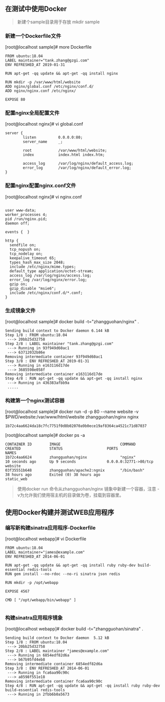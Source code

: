 ## 在测试中使用Docker

> 新建个sample目录用于存放
> mkdir sample

### 新建一个Dockerfile文件

[root@localhost sample]# more Dockerfile 
```
FROM ubuntu:18.04
LABEL maintainer="tank.zhang@gzgi.com"
ENV REFRESHED_AT 2019-01-31

RUN apt-get -qq update && apt-get -qq install nginx

RUN mkdir -p /var/www/html/website
ADD nginx/global.conf /etc/nginx/conf.d/
ADD nginx/nginx.conf /etc/nginx/

EXPOSE 80

```

### 配置nginx全局配置文件
[root@localhost nginx]# vi global.conf 

```
server {
        listen          0.0.0.0:80;
        server_name     _;

        root            /var/www/html/website;
        index           index.html index.htm;

        access_log      /var/log/nginx/default_access.log;
        error_log       /var/log/nginx/default_error.log;
}
```
### 配置nginx配置nginx.conf文件

[root@localhost nginx]# vi nginx.conf 

```

user www-data;
worker_processes 4;
pid /run/nginx.pid;
daemon off;

events {  }

http {
  sendfile on;
  tcp_nopush on;
  tcp_nodelay on;
  keepalive_timeout 65;
  types_hash_max_size 2048;
  include /etc/nginx/mime.types;
  default_type application/octet-stream;
  access_log /var/log/nginx/access.log;
  error_log /var/log/nginx/error.log;
  gzip on;
  gzip_disable "msie6";
  include /etc/nginx/conf.d/*.conf;
}
```

### 生成镜象文件
[root@localhost sample]#   docker build -t="zhangguohan/nginx" .
```
Sending build context to Docker daemon 6.144 kB
Step 1/8 : FROM ubuntu:18.04
 ---> 20bb25d32758
Step 2/8 : LABEL maintainer "tank.zhang@gzgi.com"
 ---> Running in 93f949d60ac1
 ---> 63712032b86e
Removing intermediate container 93f949d60ac1
Step 3/8 : ENV REFRESHED_AT 2019-01-31
 ---> Running in e163116d17de
 ---> 3685598e058f
Removing intermediate container e163116d17de
Step 4/8 : RUN apt-get -qq update && apt-get -qq install nginx
 ---> Running in 436383afbb9a
 .....
```


### 构建第一个nginx测试容器
[root@localhost sample]# docker run -d -p 80 --name website -v $PWD/website:/var/www/html/website zhangguohan/nginx nginx
```
1b72c4aa6624da18c7fc7751f0d8b02070a9b0ece19af8364ca4521c71d87037
```
[root@localhost sample]# docker ps -a
```
CONTAINER ID        IMAGE                           COMMAND                  CREATED             STATUS                    PORTS                   NAMES
1b72c4aa6624        zhangguohan/nginx               "nginx"                  10 seconds ago      Up 9 seconds              0.0.0.0:32771->80/tcp   website
03f35551b648        zhangguohan/apache2:ngnix       "/bin/bash"              38 hours ago        Exited (0) 38 hours ago                           static_web

```

> 使用docker run 命令从zhangguohan/nginx 镜象中新建一个容器，注意 -v为允许我们使用宿主机的目录做为卷，挂载到容器里。



## 使用Docker构建并测试WEB应用程序

### 编写新构建sinatra应用程序-Dockerfile

[root@localhost webapp]# vi  Dockerfile 

```
FROM ubuntu:18.04
LABEL maintainer="james@example.com"
ENV REFRESHED_AT 2014-06-01

RUN apt-get -qq update && apt-get -qq install ruby ruby-dev build-essential redis-tools
RUN gem install --no-rdoc --no-ri sinatra json redis

RUN mkdir -p /opt/webapp

EXPOSE 4567

CMD [ "/opt/webapp/bin/webapp" ]
 
```


### 构建sinatra应用程序镜象
[root@localhost webapp]# docker build  -t="zhangguohan/sinatra" .
~~~
Sending build context to Docker daemon  5.12 kB
Step 1/8 : FROM ubuntu:18.04
 ---> 20bb25d32758
Step 2/8 : LABEL maintainer "james@example.com"
 ---> Running in 6854edf82d6a
 ---> b67b95fd4eb8
Removing intermediate container 6854edf82d6a
Step 3/8 : ENV REFRESHED_AT 2014-06-01
 ---> Running in fca6aa90c90c
 ---> a8598f551e18
Removing intermediate container fca6aa90c90c
Step 4/8 : RUN apt-get -qq update && apt-get -qq install ruby ruby-dev build-essential redis-tools
 ---> Running in 2fbb6b0a5673

~~~
